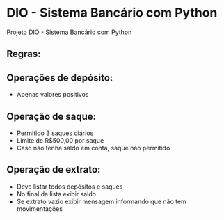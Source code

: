 # DIO - Sistema Bancário com Python

Projeto DIO - Sistema Bancário com Python

## Regras:
## Operações de depósito:
  * Apenas valores positivos

## Operação de saque:
  * Permitido 3 saques diários
  * Limite de R$500,00 por saque
  * Caso não tenha saldo em conta, saque não permitido 

## Operação de extrato:
  * Deve listar todos depósitos e saques
  * No final da lista exibir saldo
  * Se extrato vazio exibir mensagem informando que não tem movimentações
